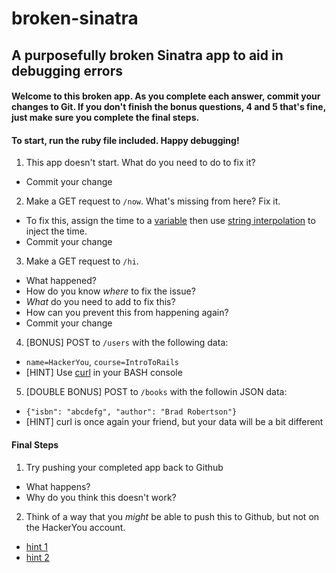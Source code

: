 broken-sinatra
==============

## A purposefully broken Sinatra app to aid in debugging errors

#### Welcome to this broken app. As you complete each answer, commit your changes to Git. If you don't finish the bonus questions, 4 and 5 that's fine, just make sure you complete the final steps.

#### To start, run the ruby file included. Happy debugging!

1. This app doesn't start. What do you need to do to fix it?
  * Commit your change
2. Make a GET request to `/now`. What's missing from here? Fix it.
  * To fix this, assign the time to a [variable](http://en.wikibooks.org/wiki/Ruby_Programming/Syntax/Variables_and_Constants) then use [string interpolation](http://en.wikibooks.org/wiki/Ruby_Programming/Syntax/Literals#Interpolation) to inject the time.
  * Commit your change
3. Make a GET request to `/hi`.
  * What happened?
  * How do you know *where* to fix the issue?
  * *What* do you need to add to fix this?
  * How can you prevent this from happening again?
  * Commit your change
4. [BONUS] POST to `/users` with the following data:
  * `name=HackerYou`, `course=IntroToRails`
  * [HINT] Use [curl](http://curl.haxx.se/docs/httpscripting.html#POST) in your BASH console
5. [DOUBLE BONUS] POST to `/books` with the followin JSON data:
  * `{"isbn": "abcdefg", "author": "Brad Robertson"}`
  * [HINT] curl is once again your friend, but your data will be a bit different

#### Final Steps
1. Try pushing your completed app back to Github
  * What happens?
  * Why do you think this doesn't work?
2. Think of a way that you *might* be able to push this to Github, but not on the HackerYou account.
  * [hint 1](https://help.github.com/articles/create-a-repo)
  * [hint 2](https://help.github.com/articles/adding-a-remote)

